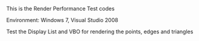 This is the Render Performance Test codes

Environment: Windows 7, Visual Studio 2008

Test the Display List and VBO for rendering the points, edges and triangles